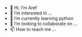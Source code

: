 - 👋 Hi, I’m Aref
- 👀 I’m interested in ...
- 🌱 I’m currently learning python
- 💞️ I’m looking to collaborate on ...
- 📫 How to reach me ...

<!---
XArePhX/XArePhX is a ✨ special ✨ repository because its `README.md` (this file) appears on your GitHub profile.
You can click the Preview link to take a look at your changes.
--->
